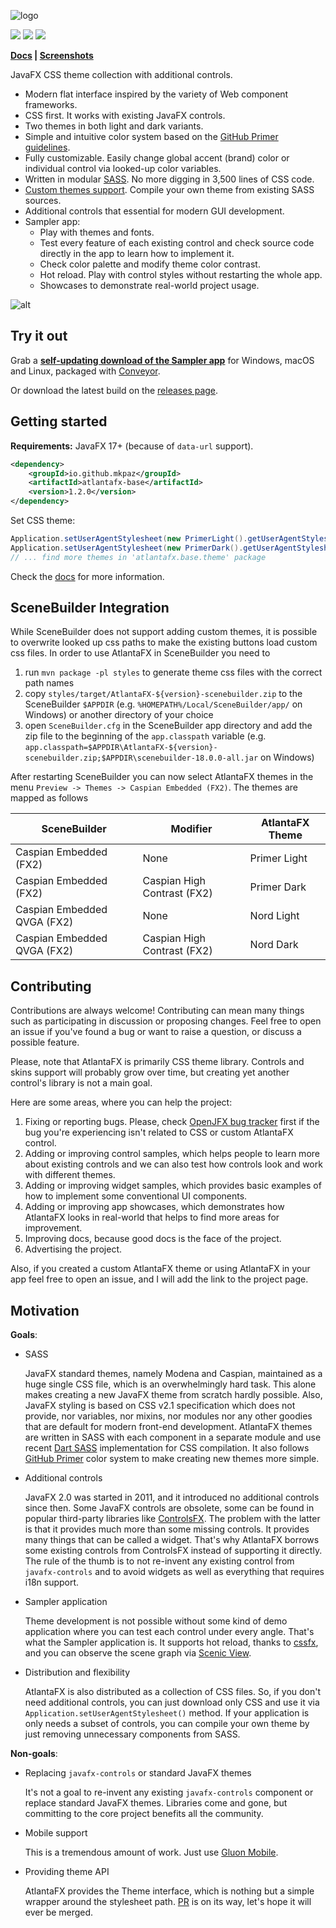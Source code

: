![logo](./.screenshots/logo.png)

![](https://img.shields.io/github/license/mkpaz/atlantafx)
![](https://img.shields.io/github/v/release/mkpaz/atlantafx)
![](https://img.shields.io/github/last-commit/mkpaz/atlantafx/master)

**[Docs](https://mkpaz.github.io/atlantafx/) | [Screenshots](https://github.com/mkpaz/atlantafx/tree/master/.screenshots)**

JavaFX CSS theme collection with additional controls.

* Modern flat interface inspired by the variety of Web component frameworks.
* CSS first. It works with existing JavaFX controls.
* Two themes in both light and dark variants. 
* Simple and intuitive color system based on the [GitHub Primer guidelines](https://primer.style/design/foundations/color).
* Fully customizable. Easily change global accent (brand) color or individual control via looked-up color variables.
* Written in modular [SASS](https://sass-lang.com/). No more digging in 3,500 lines of CSS code.
* [Custom themes support](https://github.com/mkpaz/atlantafx-sample-theme). Compile your own theme from existing SASS sources.
* Additional controls that essential for modern GUI development.
* Sampler app:
  * Play with themes and fonts.
  * Test every feature of each existing control and check source code directly in the app to learn how to implement it.
  * Check color palette and modify theme color contrast.
  * Hot reload. Play with control styles without restarting the whole app.
  * Showcases to demonstrate real-world project usage.

![alt](./.screenshots/demo.gif)

## Try it out

Grab a **[self-updating download of the Sampler app](https://downloads.hydraulic.dev/atlantafx/sampler/download.html)** for Windows, macOS and Linux, packaged with [Conveyor](https://www.hydraulic.software).

Or download the latest build on the [releases page](https://github.com/mkpaz/atlantafx/releases).

## Getting started

**Requirements:** JavaFX 17+ (because of `data-url` support).

```xml
<dependency>
    <groupId>io.github.mkpaz</groupId>
    <artifactId>atlantafx-base</artifactId>
    <version>1.2.0</version>
</dependency>
```

Set CSS theme:

```java
Application.setUserAgentStylesheet(new PrimerLight().getUserAgentStylesheet());
Application.setUserAgentStylesheet(new PrimerDark().getUserAgentStylesheet());
// ... find more themes in 'atlantafx.base.theme' package
```

Check the [docs](https://mkpaz.github.io/atlantafx/) for more information.

## SceneBuilder Integration

While SceneBuilder does not support adding custom themes, it is possible to overwrite looked up css paths to make the existing buttons load custom css files. In order to use AtlantaFX in SceneBuilder you need to

1. run `mvn package -pl styles` to generate theme css files with the correct path names
2. copy `styles/target/AtlantaFX-${version}-scenebuilder.zip` to the SceneBuilder `$APPDIR` (e.g. `%HOMEPATH%/Local/SceneBuilder/app/` on Windows) or another directory of your choice
3. open `SceneBuilder.cfg` in the SceneBuilder app directory and add the zip file to the beginning of the `app.classpath` variable (e.g.  `app.classpath=$APPDIR\AtlantaFX-${version}-scenebuilder.zip;$APPDIR\scenebuilder-18.0.0-all.jar` on Windows)

After restarting SceneBuilder you can now select AtlantaFX themes in the menu `Preview -> Themes -> Caspian Embedded (FX2)`. The themes are mapped as follows

| SceneBuilder                | Modifier                    | AtlantaFX Theme |
|-----------------------------|-----------------------------|-----------------|
| Caspian Embedded (FX2)      | None                        | Primer Light    |
| Caspian Embedded (FX2)      | Caspian High Contrast (FX2) | Primer Dark     |
| Caspian Embedded QVGA (FX2) | None                        | Nord Light      |
| Caspian Embedded QVGA (FX2) | Caspian High Contrast (FX2) | Nord Dark       |

## Contributing

Contributions are always welcome! Contributing can mean many things such as participating in discussion or proposing changes. Feel free to open an issue if you've found a bug or want to raise a question, or discuss a possible feature.

Please, note that AtlantaFX is primarily CSS theme library. Controls and skins support will probably grow over time, but creating yet another control's library is not a main goal.

Here are some areas, where you can help the project:

1. Fixing or reporting bugs. Please, check [OpenJFX bug tracker](https://bugs.openjdk.org/browse/JDK-8294722?jql=project%20%3D%20JDK%20AND%20resolution%20%3D%20Unresolved%20AND%20component%20%3D%20javafx%20%20ORDER%20BY%20priority%20DESC%2C%20updated%20DESC) first if the bug you're experiencing isn't related to CSS or custom AtlantaFX control.
2. Adding or improving control samples, which helps people to learn more about existing controls and we can also test how controls look and work with different themes.
3. Adding or improving widget samples, which provides basic examples of how to implement some conventional UI components.
4. Adding or improving app showcases, which demonstrates how AtlantaFX looks in real-world that helps to find more areas for improvement.
5. Improving docs, because good docs is the face of the project.
6. Advertising the project.

Also, if you created a custom AtlantaFX theme or using AtlantaFX in your app feel free to open an issue, and I will add the link to the project page.

## Motivation

**Goals**:

* SASS

  JavaFX standard themes, namely Modena and Caspian, maintained as a huge single CSS file, which is an overwhelmingly hard task. This alone makes creating a new JavaFX theme from scratch hardly possible. Also, JavaFX styling is based on CSS v2.1 specification which does not provide, nor variables, nor mixins, nor modules nor any other goodies that are default for modern front-end development. AtlantaFX themes are written in SASS with each component in a separate module and use recent [Dart SASS](https://sass-lang.com/dart-sass) implementation for CSS compilation. It also follows [GitHub Primer](https://primer.style/design/foundations/color) color system to make creating new themes more simple.

* Additional controls

  JavaFX 2.0 was started in 2011, and it introduced no additional controls since then. Some JavaFX controls are obsolete, some can be found in popular third-party libraries like [ControlsFX](https://github.com/controlsfx/controlsfx). The problem with the latter is that it provides much more than some missing controls. It provides many things that can be called a widget. That's why AtlantaFX borrows some existing controls from ControlsFX instead of supporting it directly. The rule of the thumb is to not re-invent any existing control from `javafx-controls` and to avoid widgets as well as everything that requires i18n support.

* Sampler application

  Theme development is not possible without some kind of demo application where you can test each control under every angle. That's what the Sampler application is. It supports hot reload, thanks to [cssfx](https://github.com/McFoggy/cssfx), and you can observe the scene graph via [Scenic View](https://github.com/JonathanGiles/scenic-view).

* Distribution and flexibility

  AtlantaFX is also distributed as a collection of CSS files. So, if you don't need additional controls, you can just download only CSS and use it via `Application.setUserAgentStylesheet()` method. If your application is only needs a subset of controls, you can compile your own theme by just removing unnecessary components from SASS.

**Non-goals**:

* Replacing `javafx-controls` or standard JavaFX themes

  It's not a goal to re-invent any existing `javafx-controls` component or replace standard JavaFX themes. Libraries come and gone, but committing to the core project benefits all the community.

* Mobile support

  This is a tremendous amount of work. Just use [Gluon Mobile](https://gluonhq.com/products/mobile/).

* Providing theme API

  AtlantaFX provides the Theme interface, which is nothing but a simple wrapper around the stylesheet path. [PR](https://github.com/openjdk/jfx/pull/511) is on its way, let's hope it will ever be merged.
